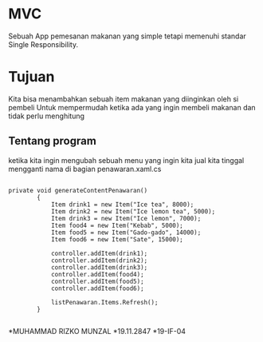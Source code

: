 # MVC
Sebuah App pemesanan makanan yang simple tetapi memenuhi standar Single Responsibility.

# Tujuan
Kita bisa menambahkan sebuah item makanan yang diinginkan oleh si pembeli
Untuk mempermudah ketika ada yang ingin membeli makanan dan tidak perlu menghitung

## Tentang program
ketika kita ingin mengubah sebuah menu yang ingin kita jual kita tinggal mengganti nama di bagian penawaran.xaml.cs

```

private void generateContentPenawaran()
        {
            Item drink1 = new Item("Ice tea", 8000);
            Item drink2 = new Item("Ice lemon tea", 5000);
            Item drink3 = new Item("Ice lemon", 7000);
            Item food4 = new Item("Kebab", 5000);
            Item food5 = new Item("Gado-gado", 14000);
            Item food6 = new Item("Sate", 15000);

            controller.addItem(drink1);
            controller.addItem(drink2);
            controller.addItem(drink3);
            controller.addItem(food4);
            controller.addItem(food5);
            controller.addItem(food6);

            listPenawaran.Items.Refresh();
        }


```
*MUHAMMAD RIZKO MUNZAL
*19.11.2847
*19-IF-04

